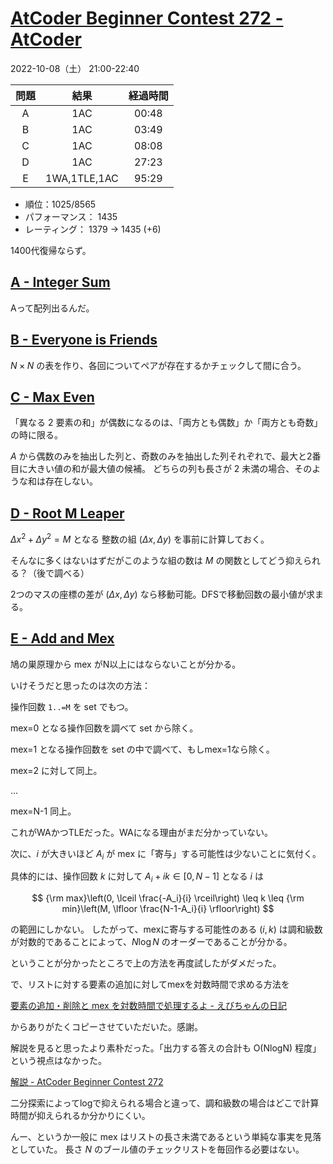 # [AtCoder Beginner Contest 272 \- AtCoder](https://atcoder.jp/contests/abc272)

2022-10-08（土） 21:00-22:40

|問題|結果|経過時間|
|:---:|:---:|:---:|
|A|1AC|00:48|
|B|1AC|03:49|
|C|1AC|08:08|
|D|1AC|27:23|
|E|1WA,1TLE,1AC|95:29|

- 順位：1025/8565
- パフォーマンス： 1435
- レーティング： 1379 → 1435 (+6)

1400代復帰ならず。

## [A \- Integer Sum](https://atcoder.jp/contests/abc272/tasks/abc272_a)
Aって配列出るんだ。

## [B \- Everyone is Friends](https://atcoder.jp/contests/abc272/tasks/abc272_b)
$N\times N$ の表を作り、各回についてペアが存在するかチェックして間に合う。

## [C \- Max Even](https://atcoder.jp/contests/abc272/tasks/abc272_c)
「異なる 2 要素の和」が偶数になるのは、「両方とも偶数」か「両方とも奇数」の時に限る。

$A$ から偶数のみを抽出した列と、奇数のみを抽出した列それぞれで、最大と2番目に大きい値の和が最大値の候補。
どちらの列も長さが 2 未満の場合、そのような和は存在しない。

## [D \- Root M Leaper](https://atcoder.jp/contests/abc272/tasks/abc272_d)
$\Delta x^2 + \Delta y^2=M$ となる 整数の組 $(\Delta x, \Delta y)$ を事前に計算しておく。

そんなに多くはないはずだがこのような組の数は $M$ の関数としてどう抑えられる？（後で調べる）

2つのマスの座標の差が $(\Delta x, \Delta y)$ なら移動可能。DFSで移動回数の最小値が求まる。

## [E \- Add and Mex](https://atcoder.jp/contests/abc272/tasks/abc272_e)

鳩の巣原理から mex がN以上にはならないことが分かる。

いけそうだと思ったのは次の方法：

操作回数 `1..=M` を set でもつ。

mex=0 となる操作回数を調べて set から除く。

mex=1 となる操作回数を set の中で調べて、もしmex=1なら除く。

mex=2 に対して同上。

...

mex=N-1 同上。

これがWAかつTLEだった。WAになる理由がまだ分かっていない。

次に、$i$ が大きいほど $A_i$ が mex に「寄与」する可能性は少ないことに気付く。

具体的には、操作回数 $k$ に対して $A_i+ik \in [0,N-1]$ となる $i$ は

$$
{\rm max}\left(0, \lceil \frac{-A_i}{i} \rceil\right)
\leq
k
\leq
{\rm min}\left(M, \lfloor \frac{N-1-A_i}{i} \rfloor\right)
$$

の範囲にしかない。
したがって、mexに寄与する可能性のある $(i, k)$ は調和級数が対数的であることによって、$N \log N$ のオーダーであることが分かる。

ということが分かったところで上の方法を再度試したがダメだった。

で、リストに対する要素の追加に対してmexを対数時間で求める方法を

[要素の追加・削除と mex を対数時間で処理するよ \- えびちゃんの日記](https://rsk0315.hatenablog.com/entry/2020/10/11/125049)

からありがたくコピーさせていただいた。感謝。

解説を見ると思ったより素朴だった。「出力する答えの合計も O(NlogN) 程度」という視点はなかった。

[解説 \- AtCoder Beginner Contest 272](https://atcoder.jp/contests/abc272/editorial/4982)

二分探索によってlogで抑えられる場合と違って、調和級数の場合はどこで計算時間が抑えられるか分かりにくい。

んー、というか一般に mex はリストの長さ未満であるという単純な事実を見落としていた。
長さ $N$ のブール値のチェックリストを毎回作る必要はない。